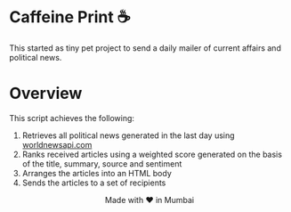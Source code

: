 # Caffeine Print ☕️
This started as tiny pet project to send a daily mailer of current affairs and political news.

# Overview
This script achieves the following:
1. Retrieves all political news generated in the last day using [worldnewsapi.com](worldnewsapi.com)
2. Ranks received articles using a weighted score generated on the basis of the title, summary, source and sentiment
3. Arranges the articles into an HTML body
4. Sends the articles to a set of recipients

<center>Made with ❤️ in Mumbai</center>